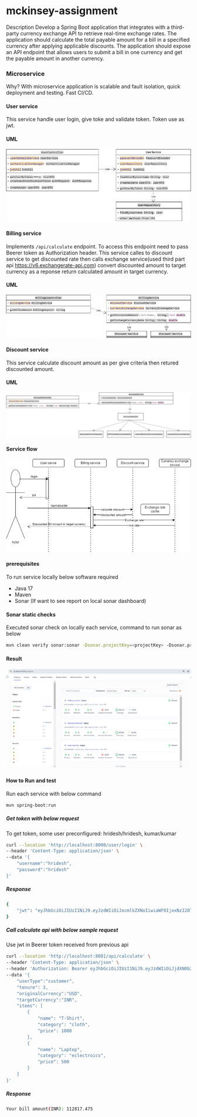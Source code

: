 # mckinsey-assignment

Description Develop a Spring Boot application that integrates with a third-party currency exchange API to retrieve real-time exchange rates. The application should calculate the total payable amount for a bill in a specified currency after applying applicable discounts. The application should expose an API endpoint that allows users to submit a bill in one currency and get the payable amount in another currency.

### Microservice
Why? With microservice application is scalable and fault isolation, quick deployment and testing. Fast CI/CD.

#### User service
This service handle user login, give toke and validate token. Token use as jwt.
#### UML
![user service](./images/user-service-uml.png)

#### Billing service
Implements `/api/calculate` endpoint. To access this endpoint need to pass Beerer token as Authorization header. This service calles to discount service to get discounted rate then calls exchange service(used third part api https://v6.exchangerate-api.com) convert discounted amount to target currency as a reponse return calculated amount in target currency.

#### UML
![billing service](./images/billing-service-uml.png)

#### Discount service
This service calculate discount amount as per give criteria then retured discounted amount.

#### UML
![discount service](./images/discount-service-uml.png)

#### Service flow
![discount service](./images/service-flow.png)

#### prerequisites
To run service locally below software required
- Java 17
- Maven
- Sonar (If want to see report on local sonar dashboard)

#### Sonar static checks
Executed sonar check on locally each service, command to run sonar as below

```sh
mvn clean verify sonar:sonar -Dsonar.projectKey=<projectKey> -Dsonar.projectName=<projectName> -Dsonar.host.url=http://localhost:9000 -Dsonar.token=<token>
```

#### Result
![sonar report](./images/sonar-report.png)

#### How to Run and test

Run each service with below command
```sh
mvn spring-boot:run
```

##### Get token with below request
To get token, some user preconfigured: hridesh/hridesh, kumar/kumar
```sh
curl --location 'http://localhost:8000/user/login' \
--header 'Content-Type: application/json' \
--data '{
    "username":"hridesh",
    "password":"hridesh"
}'
```

##### Response
```sh
{
    "jwt": "eyJhbGciOiJIUzI1NiJ9.eyJzdWIiOiJocmlkZXNoIiwiaWF0IjoxNzI2OTQ1OTkyLCJleHAiOjE3MjY5NDk1OTJ9.3LVLBBGUs-3u7epXGvZhGx2fqxVuHq2Wngo5emSaVQc"
}
```

##### Call calculate api with below sample request
Use jwt in Beerer token received from previous api
```sh
curl --location 'http://localhost:8081/api/calculate' \
--header 'Content-Type: application/json' \
--header 'Authorization: Bearer eyJhbGciOiJIUzI1NiJ9.eyJzdWIiOiJjdXN0b21lciIsImlhdCI6MTcyNjkzMDA1NywiZXhwIjoxNzI2OTMzNjU3fQ.5leUaA_mdX4UyXB6Dx-Z07tGR_z5IZ-_QfHMd0JGsn4' \
--data '{
    "userType":"customer",
    "tenure": 3,
    "originalCurrency":"USD",
    "targetCurrency":"INR",
    "items": [
        {
            "name": "T-Shirt",
            "category": "cloth",
            "price": 1000
        },
        {
            "name": "Laptop",
            "category": "eclectroics",
            "price": 500
        }
    ]
}'
```

##### Response
```sh
Your bill amount(INR): 112817.475
```
